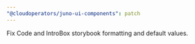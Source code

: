 ```yaml
---
"@cloudoperators/juno-ui-components": patch
---
```


Fix Code and IntroBox storybook formatting and default values.
